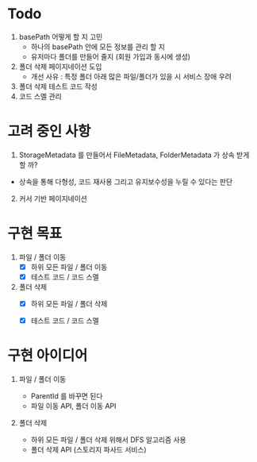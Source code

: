 # Todo

1. basePath 어떻게 할 지 고민
   - 하나의 basePath 안에 모든 정보를 관리 할 지
   - 유저마다 폴더를 만들어 줄지 (회원 가입과 동시에 생성)
2. 폴더 삭제 페이지네이션 도입
   - 개선 사유 : 특정 폴더 아래 많은 파일/폴더가 있을 시 서비스 장애 우려
3. 폴더 삭제 테스트 코드 작성
4. 코드 스멜 관리

# 고려 중인 사항
1. StorageMetadata 를 만들어서 FileMetadata, FolderMetadata 가 상속 받게 할 까?
- 상속을 통해 다형성, 코드 재사용 그리고 유지보수성을 누릴 수 있다는 판단
2. 커서 기반 페이지네이션

# 구현 목표
1. 파일 / 폴더 이동
    - [x] 하위 모든 파일 / 폴더 이동
    - [x] 테스트 코드 / 코드 스멜
 
2. 폴더 삭제
    - [x] 하위 모든 파일 / 폴더 삭제
    - [x] 테스트 코드 / 코드 스멜


# 구현 아이디어

1. 파일 / 폴더 이동
   - ParentId 를 바꾸면 된다
   - 파일 이동 API, 폴더 이동 API

2. 폴더 삭제
   - 하위 모든 파일 / 폴더 삭제 위해서 DFS 알고리즘 사용
   - 폴더 삭제 API (스토리지 파사드 서비스)
